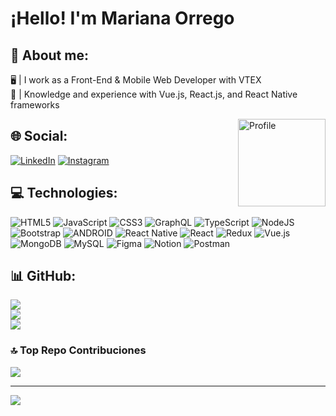 # ¡Hello! I'm Mariana Orrego

## 💫 About me:
🖥 | I work as a Front-End & Mobile Web Developer with VTEX<br>📘 | Knowledge and experience with Vue.js, React.js, and React Native frameworks

<div style="display: inline_block"> 
  <img align="right" width="140" alt="Profile" src="https://user-images.githubusercontent.com/83648336/179369390-83d3e4bd-c49c-4fdd-9581-44259a9d0c3f.png"/> 
</div>

## 🌐 Social:
[![LinkedIn](https://img.shields.io/badge/LinkedIn-%230077B5.svg?logo=linkedin&logoColor=white)](https://linkedin.com/in/marianaorregofranco-31198) 
[![Instagram](https://img.shields.io/badge/Instagram-%23E4405F.svg?logo=Instagram&logoColor=white)](https://instagram.com/mfx__3)

## 💻 Technologies:
![HTML5](https://img.shields.io/badge/html5-%23E34F26.svg?style=for-the-badge&logo=html5&logoColor=white) ![JavaScript](https://img.shields.io/badge/javascript-%23323330.svg?style=for-the-badge&logo=javascript&logoColor=%23F7DF1E) ![CSS3](https://img.shields.io/badge/css3-%231572B6.svg?style=for-the-badge&logo=css3&logoColor=white) ![GraphQL](https://img.shields.io/badge/-GraphQL-E10098?style=for-the-badge&logo=graphql&logoColor=white) ![TypeScript](https://img.shields.io/badge/typescript-%23007ACC.svg?style=for-the-badge&logo=typescript&logoColor=white) ![NodeJS](https://img.shields.io/badge/node.js-6DA55F?style=for-the-badge&logo=node.js&logoColor=white) ![Bootstrap](https://img.shields.io/badge/bootstrap-%23563D7C.svg?style=for-the-badge&logo=bootstrap&logoColor=white) ![ANDROID](https://img.shields.io/badge/android-%2320232a.svg?style=for-the-badge&logo=android&logoColor=%a4c639) ![React Native](https://img.shields.io/badge/react_native-%2320232a.svg?style=for-the-badge&logo=react&logoColor=%2361DAFB) ![React](https://img.shields.io/badge/react-%2320232a.svg?style=for-the-badge&logo=react&logoColor=%2361DAFB) ![Redux](https://img.shields.io/badge/redux-%23593d88.svg?style=for-the-badge&logo=redux&logoColor=white) ![Vue.js](https://img.shields.io/badge/vuejs-%2335495e.svg?style=for-the-badge&logo=vuedotjs&logoColor=%234FC08D) ![MongoDB](https://img.shields.io/badge/MongoDB-%234ea94b.svg?style=for-the-badge&logo=mongodb&logoColor=white) ![MySQL](https://img.shields.io/badge/mysql-%2300f.svg?style=for-the-badge&logo=mysql&logoColor=white) 	![Figma](https://img.shields.io/badge/figma-%23F24E1E.svg?style=for-the-badge&logo=figma&logoColor=white) ![Notion](https://img.shields.io/badge/Notion-%23000000.svg?style=for-the-badge&logo=notion&logoColor=white) ![Postman](https://img.shields.io/badge/Postman-FF6C37?style=for-the-badge&logo=postman&logoColor=white)
## 📊 GitHub:
![](https://github-readme-stats.vercel.app/api?username=MarianaOrrego&theme=dark&hide_border=false&include_all_commits=false&count_private=false)<br/>
![](https://github-readme-streak-stats.herokuapp.com/?user=MarianaOrrego&theme=dark&hide_border=false)<br/>
![](https://github-readme-stats.vercel.app/api/top-langs/?username=MarianaOrrego&theme=dark&hide_border=false&include_all_commits=false&count_private=false&layout=compact)

### 🔝 Top Repo Contribuciones
![](https://github-contributor-stats.vercel.app/api?username=MarianaOrrego&limit=5&theme=dark&combine_all_yearly_contributions=true)

---
[![](https://visitcount.itsvg.in/api?id=MarianaOrrego&icon=0&color=0)](https://visitcount.itsvg.in)

<!-- Proudly created with GPRM ( https://gprm.itsvg.in ) -->
